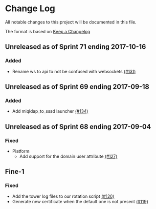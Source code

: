# Change Log

All notable changes to this project will be documented in this file.

The format is based on [Keep a Changelog](http://keepachangelog.com/en/1.0.0/)


## Unreleased as of Sprint 71 ending 2017-10-16

### Added
- Rename ws to api to not be confused with websockets [(#131)](https://github.com/ManageIQ/manageiq-appliance/pull/131)

## Unreleased as of Sprint 69 ending 2017-09-18

### Added
- Add miqldap_to_sssd launcher [(#134)](https://github.com/ManageIQ/manageiq-appliance/pull/134)

## Unreleased as of Sprint 68 ending 2017-09-04

### Fixed
- Platform
  - Add support for the domain user attribute [(#127)](https://github.com/ManageIQ/manageiq-appliance/pull/127)

## Fine-1

### Fixed
- Add the tower log files to our rotation script [(#120)](https://github.com/ManageIQ/manageiq-appliance/pull/120)
- Generate new certificate when the default one is not present [(#119)](https://github.com/ManageIQ/manageiq-appliance/pull/119)
